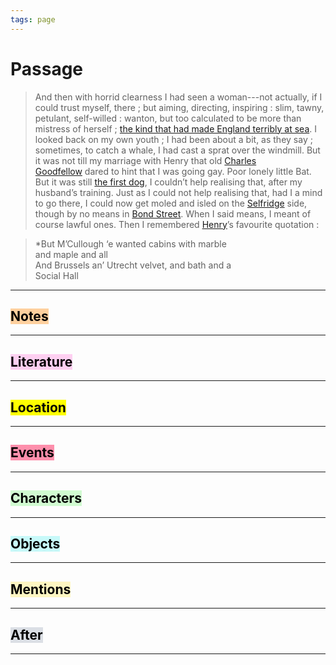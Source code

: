 ```yaml
---
tags: page
---
```


# Passage
> And then with horrid clearness I had seen a woman---not actually, if I could trust myself, there ; but aiming, directing, inspiring : slim, tawny, petulant, self-willed : wanton, but too calculated to be more than mistress of herself ; [the kind that had made England terribly at sea](app://obsidian.md/Treasure%20Island). I looked back on my own youth ; I had been about a bit, as they say ; sometimes, to catch a whale, I had cast a sprat over the windmill. But it was not till my marriage with Henry that old [Charles Goodfellow](app://obsidian.md/Charles%20Goodfellow) dared to hint that I was going gay. Poor lonely little Bat. But it was still [the first dog](app://obsidian.md/the%20first%20dog), I couldn’t help realising that, after my husband’s training. Just as I could not help realising that, had I a mind to go there, I could now get moled and isled on the [Selfridge](app://obsidian.md/Selfridge) side, though by no means in [Bond Street](app://obsidian.md/Bond%20Street). When I said means, I meant of course lawful ones. Then I remembered [Henry](app://obsidian.md/Henry)’s favourite quotation :

> *But M’Cullough ‘e wanted cabins with marble  
and maple and all  
And Brussels an’ Utrecht velvet, and bath and a  
Social Hall
---
## <mark style="background: #FFB86CA6;">Notes</mark>
---


## <mark style="background: #FFB8EBA6;">Literature</mark>
---

## <mark class="hltr-purple">Location</mark>
---

## <mark style="background: #FF5582A6;">Events</mark>
---

## <mark style="background: #BBFABBA6;">Characters</mark>
---

## <mark style="background: #ABF7F7A6;">Objects</mark>
---

## <mark style="background: #FFF3A3A6;">Mentions</mark>
---

## <mark style="background: #CACFD9A6;">After</mark>
---